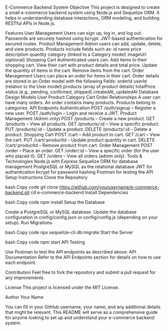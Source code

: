 E-Commerce Backend System
Objective
This project is designed to create a small e-commerce backend system using Node.js and Sequelize ORM. It helps in understanding database interactions, ORM modeling, and building RESTful APIs in Node.js.

Features
User Management
Users can sign up, log in, and log out.
Passwords are securely hashed using bcrypt.
JWT-based authentication for secured routes.
Product Management
Admin users can add, update, delete, and view products.
Products include fields such as:
id
name
price
description
quantity
category (linked to a Category model)
imageUrl (optional)
Shopping Cart
Authenticated users can:
Add items to their shopping cart.
View their cart with product details and total price.
Update the quantity of items in the cart.
Remove items from the cart.
Order Management
Users can place an order for items in their cart.
Order details are stored in an Order model with the following fields:
orderId
userId (relation to the User model)
products (array of product details)
totalPrice
status (e.g., pending, confirmed, shipped)
createdAt, updatedAt
Database Design
Models
User
Product
Category
Cart
Order
Relationships
A user can have many orders.
An order contains many products.
Products belong to categories.
API Endpoints
Authentication
POST /auth/signup – Register a new user.
POST /auth/login – Login and receive a JWT.
Product Management (Admin only)
POST /products – Create a new product.
GET /products – View all products.
GET /products/:id – View a specific product.
PUT /products/:id – Update a product.
DELETE /products/:id – Delete a product.
Shopping Cart
POST /cart – Add product to cart.
GET /cart – View the cart.
PUT /cart/:productId – Update product quantity in cart.
DELETE /cart/:productId – Remove product from cart.
Order Management
POST /order – Place an order.
GET /order/:id – View a specific order (for the user who placed it).
GET /orders – View all orders (admin only).
Tools & Technologies
Node.js with Express
Sequelize ORM for database management
PostgreSQL or MySQL as the relational database
JWT for authentication
bcrypt for password hashing
Postman for testing the API
Setup Instructions
Clone the Repository

bash
Copy code
git clone https://github.com/yourusername/e-commerce-backend.git
cd e-commerce-backend
Install Dependencies

bash
Copy code
npm install
Setup the Database

Create a PostgreSQL or MySQL database.
Update the database configuration in config/config.json or config/config.js (depending on your setup).
Run Migrations

bash
Copy code
npx sequelize-cli db:migrate
Start the Server

bash
Copy code
npm start
API Testing

Use Postman to test the API endpoints as described above.
API Documentation
Refer to the API Endpoints section for details on how to use each endpoint.

Contribution
Feel free to fork the repository and submit a pull request for any improvements.

License
This project is licensed under the MIT License.

Author
Your Name

You can fill in your GitHub username, your name, and any additional details that might be relevant. This README will serve as a comprehensive guide for anyone looking to set up and understand your e-commerce backend system.
